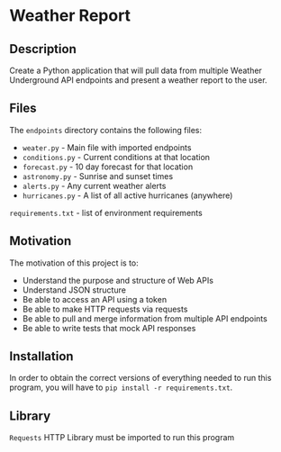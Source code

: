 # Weather Report

## Description

Create a Python application that will pull data from multiple Weather Underground API endpoints and present a weather report to the user.

## Files

The `endpoints` directory contains the following files:

  - `weater.py` - Main file with imported endpoints
  - `conditions.py` - Current conditions at that location
  - `forecast.py` - 10 day forecast for that location
  - `astronomy.py` - Sunrise and sunset times
  - `alerts.py` - Any current weather alerts
  - `hurricanes.py` - A list of all active hurricanes (anywhere)

`requirements.txt` - list of environment requirements

## Motivation

The motivation of this project is to:

- Understand the purpose and structure of Web APIs
- Understand JSON structure
- Be able to access an API using a token
- Be able to make HTTP requests via requests
- Be able to pull and merge information from multiple API endpoints
- Be able to write tests that mock API responses

## Installation

In order to obtain the correct versions of everything needed to run this program, you will have to `pip install -r requirements.txt`.

## Library

`Requests` HTTP Library must be imported to run this program
